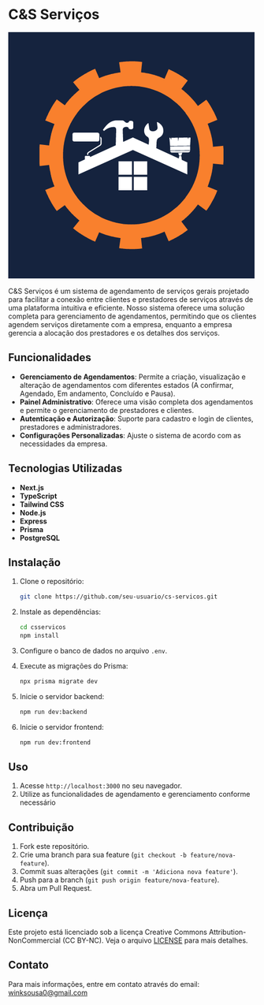 # C&S Serviços

![Logo](/frontend/public/logo.png)

C&S Serviços é um sistema de agendamento de serviços gerais projetado para facilitar a conexão entre clientes e prestadores de serviços através de uma plataforma intuitiva e eficiente. Nosso sistema oferece uma solução completa para gerenciamento de agendamentos, permitindo que os clientes agendem serviços diretamente com a empresa, enquanto a empresa gerencia a alocação dos prestadores e os detalhes dos serviços.

## Funcionalidades

- **Gerenciamento de Agendamentos**: Permite a criação, visualização e alteração de agendamentos com diferentes estados (A confirmar, Agendado, Em andamento, Concluído e Pausa).
- **Painel Administrativo**: Oferece uma visão completa dos agendamentos e permite o gerenciamento de prestadores e clientes.
- **Autenticação e Autorização**: Suporte para cadastro e login de clientes, prestadores e administradores.
- **Configurações Personalizadas**: Ajuste o sistema de acordo com as necessidades da empresa.

## Tecnologias Utilizadas

- **Next.js**
- **TypeScript**
- **Tailwind CSS**
- **Node.js**
- **Express**
- **Prisma**
- **PostgreSQL**

## Instalação

1. Clone o repositório:

   ```bash
   git clone https://github.com/seu-usuario/cs-servicos.git
   ```

2. Instale as dependências:
   ```bash
   cd csservicos
   npm install
   ```
3. Configure o banco de dados no arquivo `.env`.
4. Execute as migrações do Prisma:
   ```bash
   npx prisma migrate dev
   ```
5. Inicie o servidor backend:
   ```bash
   npm run dev:backend
   ```
6. Inicie o servidor frontend:
   ```bash
   npm run dev:frontend
   ```

## Uso

1. Acesse `http://localhost:3000` no seu navegador.
2. Utilize as funcionalidades de agendamento e gerenciamento conforme necessário

## Contribuição

1. Fork este repositório.
2. Crie uma branch para sua feature (`git checkout -b feature/nova-feature`).
3. Commit suas alterações (`git commit -m 'Adiciona nova feature'`).
4. Push para a branch (`git push origin feature/nova-feature`).
5. Abra um Pull Request.

## Licença

Este projeto está licenciado sob a licença Creative Commons Attribution-NonCommercial (CC BY-NC). Veja o arquivo [LICENSE](LICENSE) para mais detalhes.

## Contato

Para mais informações, entre em contato através do email: winksousa0@gmail.com
